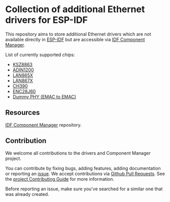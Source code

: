 # Collection of additional Ethernet drivers for ESP-IDF

This repository aims to store additional Ethernet drivers which are not available directly in [ESP-IDF](https://github.com/espressif/esp-idf) but are accessible via [IDF Component Manager](https://components.espressif.com/).

List of currently supported chips:

- [KSZ8863](ksz8863/README.md)
- [ADIN1200](adin1200/README.md)
- [LAN865X](lan86xx/lan865x/README.md)
- [LAN867X](lan86xx/lan867x/README.md)
- [CH390](ch390/README.md)
- [ENC28J60](enc28j60/README.md)
- [Dummy PHY (EMAC to EMAC)](eth_dummy_phy/README.md)

## Resources

[IDF Component Manager](https://github.com/espressif/idf-component-manager) repository.

## Contribution

We welcome all contributions to the drivers and Component Manager project.

You can contribute by fixing bugs, adding features, adding documentation or reporting an [issue](https://github.com/espressif/esp-eth-drivers/issues). We accept contributions via [Github Pull Requests](https://docs.github.com/en/pull-requests/collaborating-with-pull-requests/proposing-changes-to-your-work-with-pull-requests/about-pull-requests). See the [project Contributing Guide](CONTRIBUTING.md) for more information.

Before reporting an issue, make sure you've searched for a similar one that was already created.
